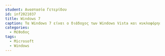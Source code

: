 ```yaml
---
student: Αναστασία Γετερίδου
id: inf2021037
title: Windows 7
caption: Τα Windows 7 είναι ο διάδοχος των Windows Vista και κυκλοφόρησαν στις 22 Οκτωβρίου 2009 σε 32-bit και σε 64-bit εκδόσεις. Η πρώτη δομή των Windows 7 ονομάστηκε Milestone 1 (M1), Σύμφωνα με αναφορές στο TG Daily, και έχει αριθμό έκδοσης 6.1.6519.1.
categories:
  - Μέθοδος
tags:
  - Microsoft
  - Windows
---
```

